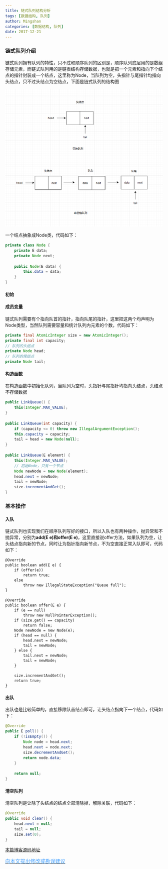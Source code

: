 ```yaml
---
title: 链式队列结构分析
tags: [数据结构, 队列]
author: Mingshan
categories: [数据结构, 队列]
date: 2017-12-21
---
```


### 链式队列介绍
链式队列拥有队列的特性，只不过和顺序队列的区别是，顺序队列底层用的是数组存储元素，而链式队列用的是链表结构存储数据，也就是把一个元素和指向下个结点的指针封装成一个结点，这里称为Node，当队列为空，头指针与尾指针均指向头结点，只不过头结点为空结点，下面是链式队列的结构图

![image](https://github.com/mstao/static/blob/master/blog/LinkQueue.png?raw=true)

一个结点抽象成Node类，代码如下：

```java
private class Node {
    private E data;
    private Node next;

    public Node(E data) {
        this.data = data;
    }
}
```
<!-- more -->

#### 初始

#### 成员变量

链式队列需要有个指向队首的指针，指向队尾的指针，这里把这两个均声明为Node类型，当然队列需要容量和统计队列内元素的个数，代码如下：

```java
private final AtomicInteger size = new AtomicInteger();
private final int capacity;
// 队列的头结点
private Node head;
// 队列的尾结点
private Node tail;

```

#### 构造函数

在构造函数中初始化队列，当队列为空时，头指针与尾指针均指向头结点，头结点不存储数据


```java
public LinkQueue() {
    this(Integer.MAX_VALUE);
}

public LinkQueue(int capacity) {
    if (capacity <= 0) throw new IllegalArgumentException();
    this.capacity = capacity;
    tail = head = new Node(null);
}

public LinkQueue(E element) {
    this(Integer.MAX_VALUE);
    // 初始Node，只有一个节点
    Node newNode = new Node(element);
    head.next = newNode;
    tail = newNode;
    size.incrementAndGet();
}
```

### 基本操作

#### 入队
链式队列也实现我们在顺序队列写好的接口，所以入队也有两种操作，抛异常和不抛异常，分别为**add(E e)**和**offer(E e)**，这里直接说offer方法，如果队列为空，让头结点指向新的节点，同时让为指针指向新节点，不为空直接正常入队即可，代码如下：

```
@Override
public boolean add(E e) {
    if (offer(e))
        return true;
    else
        throw new IllegalStateException("Queue full");
}

@Override
public boolean offer(E e) {
    if (e == null)
        throw new NullPointerException();
    if (size.get() == capacity)
        return false;
    Node newNode = new Node(e);
    if (head == null) {
        head.next = newNode;
        tail = newNode;
    } else {
        tail.next = newNode;
        tail = newNode;
    }

    size.incrementAndGet();
    return true;
}
```


#### 出队

出队也是比较简单的，直接移除队首结点即可，让头结点指向下一个结点，代码如下：


```java
@Override
public E poll() {
    if (!isEmpty()) {
        Node node = head.next;
        head.next = node.next;
        size.decrementAndGet();
        return node.data;
    }

    return null;
}
```

#### 清空队列

清空队列是让除了头结点的结点全部清除掉，解除关联，代码如下：

```java
@Override
public void clear() {
    head.next = null;
    tail = null;
    size.set(0);
}

```

[本篇博客源码地址](https://github.com/mstao/data-structures/blob/master/Queue/src/pers/mingshan/queue/LinkQueue.java)


[<font size=3 color="#409EFF">向本文提出修改或勘误建议</font>](https://github.com/mstao/mstao.github.io/blob/hexo/source/_posts/link-queue-structure.md)